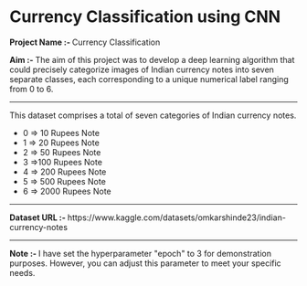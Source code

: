 # Currency Classification using CNN

<b> Project Name :- </b> Currency Classification

<b> Aim :- </b>  The aim of this project was to develop a deep learning algorithm that could precisely categorize images of Indian currency notes into seven separate classes, each corresponding to a unique numerical label ranging from 0 to 6.
<hr>


This dataset comprises a total of seven categories of Indian currency notes.
- 0 =&gt; 10 Rupees Note
- 1 =&gt; 20 Rupees Note
- 2 =&gt; 50 Rupees Note
- 3 =&gt;100 Rupees Note
- 4 =&gt; 200 Rupees Note
- 5 =&gt; 500 Rupees Note
- 6 =&gt; 2000 Rupees Note

<hr><b> Dataset URL :- </b>https://www.kaggle.com/datasets/omkarshinde23/indian-currency-notes 
<hr><b> Note :- </b> I have set the hyperparameter "epoch" to 3 for demonstration purposes. However, you can adjust this parameter to meet your specific needs.
